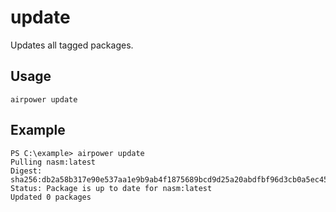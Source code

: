 # update

Updates all tagged packages.

## Usage

	airpower update

## Example

```
PS C:\example> airpower update
Pulling nasm:latest
Digest: sha256:db2a58b317e90e537aa1e9b9ab4f1875689bcd9d25a20abdfbf96d3cb0a5ec45
Status: Package is up to date for nasm:latest
Updated 0 packages
```
